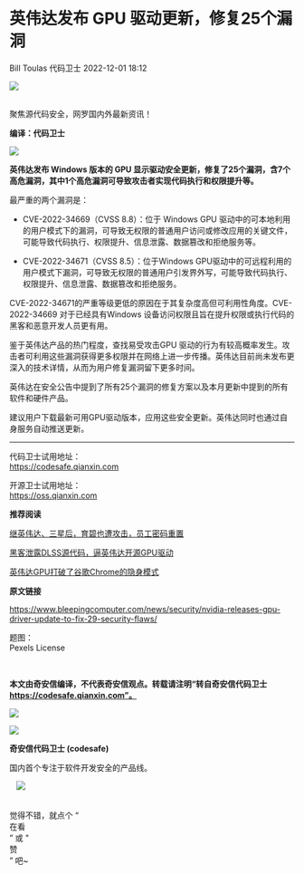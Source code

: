 #  英伟达发布 GPU 驱动更新，修复25个漏洞   
Bill Toulas  代码卫士   2022-12-01 18:12  
  
![](https://mmbiz.qpic.cn/mmbiz_gif/Az5ZsrEic9ot90z9etZLlU7OTaPOdibteeibJMMmbwc29aJlDOmUicibIRoLdcuEQjtHQ2qjVtZBt0M5eVbYoQzlHiaw/640?wx_fmt=gif "")  
  
   
聚焦源代码安全，网罗国内外最新资讯！  
  
**编译：代码卫士**  
  
![](https://mmbiz.qpic.cn/mmbiz_gif/oBANLWYScMSXU3yX3JfkwE20YdSXMFEIrIkntER4Tr90Zhj3SLRHO8EwI0rmzhQiavicAGEMsVwk4Jy5d3nPiaf9g/640?wx_fmt=gif "")  
  
**英伟达发布 Windows 版本的 GPU 显示驱动安全更新，修复了25个漏洞，含7个高危漏洞，其中1个高危漏洞可导致攻击者实现代码执行和权限提升等。**  
  
  
最严重的两个漏洞是：  
  
- CVE-2022-34669（CVSS 8.8）：位于 Windows GPU 驱动中的可本地利用的用户模式下的漏洞，可导致无权限的普通用户访问或修改应用的关键文件，可能导致代码执行、权限提升、信息泄露、数据篡改和拒绝服务等。  
  
- CVE-2022-34671（CVSS 8.5）：位于Windows GPU驱动中的可远程利用的用户模式下漏洞，可导致无权限的普通用户引发界外写，可能导致代码执行、权限提升、信息泄露、数据篡改和拒绝服务。  
  
  
  
CVE-2022-34671的严重等级更低的原因在于其复杂度高但可利用性角度。CVE-2022-34669 对于已经具有Windows 设备访问权限且旨在提升权限或执行代码的黑客和恶意开发人员更有用。  
  
鉴于英伟达产品的热门程度，查找易受攻击GPU 驱动的行为有较高概率发生。攻击者可利用这些漏洞获得更多权限并在网络上进一步传播。英伟达目前尚未发布更深入的技术详情，从而为用户修复漏洞留下更多时间。  
  
英伟达在安全公告中提到了所有25个漏洞的修复方案以及本月更新中提到的所有软件和硬件产品。  
  
建议用户下载最新可用GPU驱动版本，应用这些安全更新。英伟达同时也通过自身服务自动推送更新。  
  
****  
代码卫士试用地址：  
https://codesafe.qianxin.com  
  
开源卫士试用地址：  
https://oss.qianxin.com  
  
  
  
  
  
  
  
  
  
  
  
  
**推荐阅读**  
  
[继英伟达、三星后，育碧也遭攻击，员工密码重置](http://mp.weixin.qq.com/s?__biz=MzI2NTg4OTc5Nw==&mid=2247510883&idx=2&sn=f393b8f5430d29951a2db1657466ad6e&chksm=ea949a09dde3131f788b175727969c896d47c896c8128815dd13a95456c373ed6008e033313f&scene=21#wechat_redirect)  
  
  
[黑客泄露DLSS源代码，逼英伟达开源GPU驱动](http://mp.weixin.qq.com/s?__biz=MzI2NTg4OTc5Nw==&mid=2247510769&idx=1&sn=33b36edc7756b13e979de35013a06c34&chksm=ea949b9bdde3128db9913820d0af32ba947169d140309d9a5414308a4214561bce3c4fdab159&scene=21#wechat_redirect)  
  
  
[英伟达GPU打破了谷歌Chrome的隐身模式](http://mp.weixin.qq.com/s?__biz=MzI2NTg4OTc5Nw==&mid=2247485815&idx=4&sn=ccf137adebfe5dcd197e6cfacdce5e2e&chksm=ea97381ddde0b10b2724962a591bbfa8c4bb4c074ff112188fda6ed79e9b19dc1c67c51f1a4f&scene=21#wechat_redirect)  
  
  
  
  
**原文链接**  
  
https://www.bleepingcomputer.com/news/security/nvidia-releases-gpu-driver-update-to-fix-29-security-flaws/  
  
  
题图：  
Pexels License  
  
‍  
  
  
  
**本文由奇安信编译，不代表奇安信观点。转载请注明“转自奇安信代码卫士 https://codesafe.qianxin.com”。**  
  
  
  
  
![](https://mmbiz.qpic.cn/mmbiz_jpg/oBANLWYScMSf7nNLWrJL6dkJp7RB8Kl4zxU9ibnQjuvo4VoZ5ic9Q91K3WshWzqEybcroVEOQpgYfx1uYgwJhlFQ/640?wx_fmt=jpeg "")  
  
![](https://mmbiz.qpic.cn/mmbiz_jpg/oBANLWYScMSN5sfviaCuvYQccJZlrr64sRlvcbdWjDic9mPQ8mBBFDCKP6VibiaNE1kDVuoIOiaIVRoTjSsSftGC8gw/640?wx_fmt=jpeg "")  
  
**奇安信代码卫士 (codesafe)**  
  
国内首个专注于软件开发安全的产品线。  
  
   ![](https://mmbiz.qpic.cn/mmbiz_gif/oBANLWYScMQ5iciaeKS21icDIWSVd0M9zEhicFK0rbCJOrgpc09iaH6nvqvsIdckDfxH2K4tu9CvPJgSf7XhGHJwVyQ/640?wx_fmt=gif "")  
  
   
觉得不错，就点个 “  
在看  
” 或 "  
赞  
” 吧~  
  
